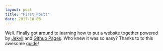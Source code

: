 ```yaml
---
layout: post
title: "First Post!"
date: 2017-10-06
---
```


Well. Finally got around to learning how to put a website together powered by [Jekyll](http://jekyllrb.com) and [Github Pages](https://pages.github.com). Who knew it was so easy? Thanks to to this awesome [guide](http://jmcglone.com/guides/github-pages/)!
